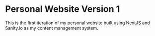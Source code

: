 # Personal Website Version 1
This is the first iteration of my personal website built using NextJS and Sanity.io as my content management system.
